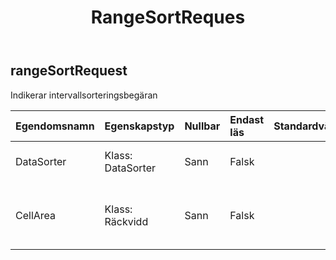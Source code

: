 ﻿---
title: RangeSortReques
second_title: Aspose.Cells Cloud Documen
type: docs
url: /sv/specification/model/rangesortrequest/
description: "Aspose.Cells Molnmodellspecifikation: RangeSortRequest. Hantera enkelt Excel och andra kalkylarksdokument med funktioner som att öppna, generera, redigera, dela, slå samman, jämföra och konvertera"
weight: 50
---
## **rangeSortRequest**

Indikerar intervallsorteringsbegäran

| Egendomsnamn| Egenskapstyp| Nullbar| Endast läs| Standardvärde| Beskrivning|
|:- |:- |:- |:- |:- |:- |
| DataSorter| Klass: DataSorter| Sann| Falsk|| Sammanfattande beskrivning för DataSorter.|
| CellArea| Klass: Räckvidd| Sann| Falsk|| Kapslar in objektet som representerar ett cellintervall i ett kalkylblad.|

